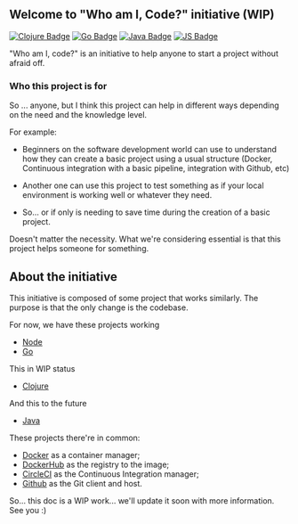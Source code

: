 ## Welcome to "Who am I, Code?" initiative (WIP)

[![Clojure Badge](https://img.shields.io/badge/-Clojure-5881D8?style=flat-square&logo=clojure&logoColor=white "Clojure Badge")](https://github.com/marcopollivier/whoamiclojure)
[![Go Badge](https://img.shields.io/badge/-Go-00ADD8?style=flat-square&logo=go&logoColor=white "Golang Badge")](https://github.com/marcopollivier/whoamigo)
[![Java Badge](http://img.shields.io/badge/-Java-007396?style=flat-square&logo=java&logoColor=white "Java Badge")](https://github.com/marcopollivier/whoamivertx)
[![JS Badge](http://img.shields.io/badge/-JavaScript-F7DF1E?style=flat-square&logo=JavaScript&logoColor=white "JS Badge")](https://github.com/marcopollivier/whoaminode)

"Who am I, code?" is an initiative to help anyone to start a project without afraid off.

### Who this project is for

So ... anyone, but I think this project can help in different ways depending on the need and the knowledge level.

For example:

- Beginners on the software development world can use to understand how they can create a basic project using a usual structure (Docker, Continuous integration with a basic pipeline, integration with Github, etc)

- Another one can use this project to test something as if your local environment is working well or whatever they need.

- So... or if only is needing to save time during the creation of a basic project.

Doesn't matter the necessity. What we're considering essential is that this project helps someone for something.

## About the initiative 

This initiative is composed of some project that works similarly. The purpose is that the only change is the codebase.  

For now, we have these projects working
- [Node](https://github.com/marcopollivier/whoaminode)
- [Go](https://github.com/marcopollivier/whoamigo)

This in WIP status 
- [Clojure](https://github.com/marcopollivier/whoamiclojure)

And this to the future
- [Java](https://github.com/marcopollivier/whoamivertx)

These projects there're in common: 
- [Docker](https://www.docker.com/get-started) as a container manager;
- [DockerHub](https://hub.docker.com/r/marcopollivier/whoami) as the registry to the image;
- [CircleCI](https://circleci.com/product/#how-it-works) as the Continuous Integration manager; 
- [Github](https://docs.github.com/en/github/getting-started-with-github) as the Git client and host.



So... this doc is a WIP work... we'll update it soon with more information. See you :) 

